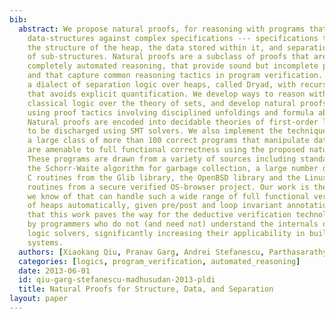 ```yaml
---
bib:
  abstract: We propose natural proofs, for reasoning with programs that manipulate
    data-structures against complex specifications --- specifications that describe
    the structure of the heap, the data stored within it, and separation and framing
    of sub-structures. Natural proofs are a subclass of proofs that are amenable to
    completely automated reasoning, that provide sound but incomplete procedures,
    and that capture common reasoning tactics in program verification. We develop
    a dialect of separation logic over heaps, called Dryad, with recursive definitions
    that avoids explicit quantification. We develop ways to reason with heaplets using
    classical logic over the theory of sets, and develop natural proofs for reasoning
    using proof tactics involving disciplined unfoldings and formula abstractions.
    Natural proofs are encoded into decidable theories of first-order logic so as
    to be discharged using SMT solvers. We also implement the technique and show that
    a large class of more than 100 correct programs that manipulate data-structures
    are amenable to full functional correctness using the proposed natural proof method.
    These programs are drawn from a variety of sources including standard data-structures,
    the Schorr-Waite algorithm for garbage collection, a large number of low-level
    C routines from the Glib library, the OpenBSD library and the Linux kernel, and
    routines from a secure verified OS-browser project. Our work is the first that
    we know of that can handle such a wide range of full functional verification properties
    of heaps automatically, given pre/post and loop invariant annotations. We believe
    that this work paves the way for the deductive verification technology to be used
    by programmers who do not (and need not) understand the internals of the underlying
    logic solvers, significantly increasing their applicability in building reliable
    systems.
  authors: [Xiaokang Qiu, Pranav Garg, Andrei Stefanescu, Parthasarathy Madhusudan]
  categories: [logics, program_verification, automated_reasoning]
  date: 2013-06-01
  id: qiu-garg-stefanescu-madhusudan-2013-pldi
  title: Natural Proofs for Structure, Data, and Separation
layout: paper
---
```

